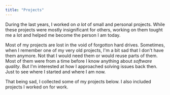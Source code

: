 ```yaml
---
title: "Projects"
---
```


During the last years, I worked on *a lot* of small and personal projects. While these projects were mostly insignificant for others, working on them tought me a lot and helped me become the person I am today.

Most of my projects are lost in the void of forgotton hard drives. Sometimes, when I remember one of my very old projects, I'm a bit sad that I don't have them anymore. Not that I would need them or would reuse parts of them. Most of them were from a time before I know anything about *software quality*. But I'm interested at how I approached solving issues back then. Just to see where I started and where I am now.

That being sad, I collected some of my projects below. I also included projects I worked on for work.
